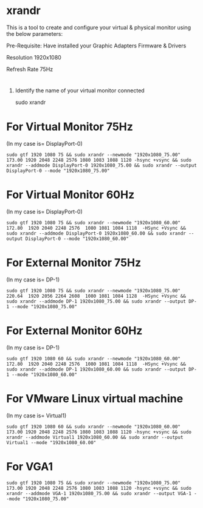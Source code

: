 # xrandr
This is a tool to create and configure your virtual & physical monitor using the below parameters:

Pre-Requisite: Have installed your Graphic Adapters Firmware & Drivers


Resolution
    1920x1080 
    
Refresh Rate
    75Hz 
#
#
#
1. Identify the name of your virtual monitor connected

    sudo xrandr
#
#
#
# For Virtual Monitor 75Hz

(In my case is= DisplayPort-0)

    sudo gtf 1920 1080 75 && sudo xrandr --newmode "1920x1080_75.00" 173.00 1920 2048 2248 2576 1080 1083 1088 1120 -hsync +vsync && sudo xrandr --addmode DisplayPort-0 1920x1080_75.00 && sudo xrandr --output DisplayPort-0 --mode "1920x1080_75.00"
#
# For Virtual Monitor 60Hz

(In my case is= DisplayPort-0)

    sudo gtf 1920 1080 75 && sudo xrandr --newmode "1920x1080_60.00"  172.80  1920 2040 2248 2576  1080 1081 1084 1118  -HSync +Vsync && sudo xrandr --addmode DisplayPort-0 1920x1080_60.00 && sudo xrandr --output DisplayPort-0 --mode "1920x1080_60.00"
#
# For External Monitor 75Hz
(In my case is= DP-1)

    sudo gtf 1920 1080 75 && sudo xrandr --newmode "1920x1080_75.00"  220.64  1920 2056 2264 2608  1080 1081 1084 1128  -HSync +Vsync && sudo xrandr --addmode DP-1 1920x1080_75.00 && sudo xrandr --output DP-1 --mode "1920x1080_75.00"
    
# For External Monitor 60Hz
(In my case is= DP-1)

    sudo gtf 1920 1080 60 && sudo xrandr --newmode "1920x1080_60.00"  172.80  1920 2040 2248 2576  1080 1081 1084 1118  -HSync +Vsync && sudo xrandr --addmode DP-1 1920x1080_60.00 && sudo xrandr --output DP-1 --mode "1920x1080_60.00"    
    
    
# For VMware Linux virtual machine
(In my case is= Virtual1)

    sudo gtf 1920 1080 60 && sudo xrandr --newmode "1920x1080_60.00" 173.00 1920 2048 2248 2576 1080 1083 1088 1120 -hsync +vsync && sudo xrandr --addmode Virtual1 1920x1080_60.00 && sudo xrandr --output Virtual1 --mode "1920x1080_60.00"

# For VGA1

    sudo gtf 1920 1080 75 && sudo xrandr --newmode "1920x1080_75.00" 173.00 1920 2048 2248 2576 1080 1083 1088 1120 -hsync +vsync && sudo xrandr --addmode VGA-1 1920x1080_75.00 && sudo xrandr --output VGA-1 --mode "1920x1080_75.00"
